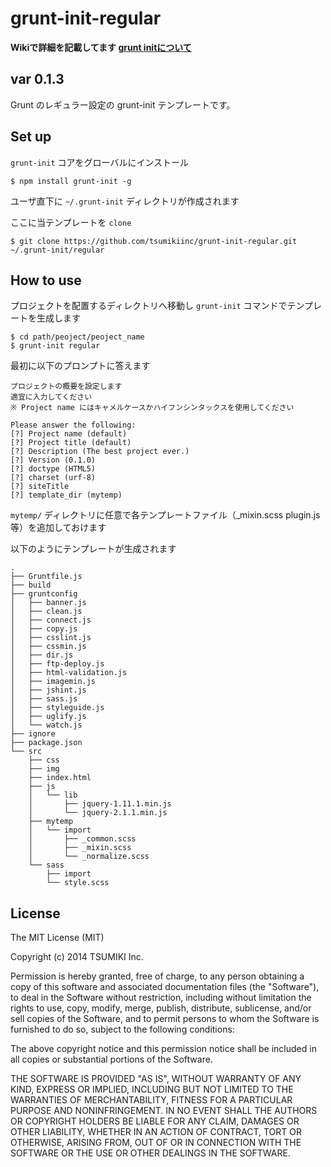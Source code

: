 # grunt-init-regular

**Wikiで詳細を記載してます [grunt initについて](https://github.com/tsumikiinc/grunt-init-regular/wiki/grunt-init%E3%81%AB%E3%81%A4%E3%81%84%E3%81%A6)**

## var 0.1.3
Grunt のレギュラー設定の grunt-init テンプレートです。


## Set up

`grunt-init` コアをグローバルにインストール
```
$ npm install grunt-init -g
```
ユーザ直下に `~/.grunt-init` ディレクトリが作成されます

ここに当テンプレートを `clone`

```
$ git clone https://github.com/tsumikiinc/grunt-init-regular.git ~/.grunt-init/regular
```

## How to use

プロジェクトを配置するディレクトリへ移動し `grunt-init` コマンドでテンプレートを生成します

```
$ cd path/peoject/peoject_name
$ grunt-init regular
```
最初に以下のプロンプトに答えます

```
プロジェクトの概要を設定します
適宜に入力してください
※ Project name にはキャメルケースかハイフンシンタックスを使用してください

Please answer the following:
[?] Project name (default) 
[?] Project title (default) 
[?] Description (The best project ever.) 
[?] Version (0.1.0) 
[?] doctype (HTML5) 
[?] charset (urf-8) 
[?] siteTitle 
[?] template_dir (mytemp) 
```

`mytemp/` ディレクトリに任意で各テンプレートファイル（_mixin.scss plugin.js 等）を追加しておけます

以下のようにテンプレートが生成されます

```
.
├── Gruntfile.js
├── build
├── gruntconfig
│   ├── banner.js
│   ├── clean.js
│   ├── connect.js
│   ├── copy.js
│   ├── csslint.js
│   ├── cssmin.js
│   ├── dir.js
│   ├── ftp-deploy.js
│   ├── html-validation.js
│   ├── imagemin.js
│   ├── jshint.js
│   ├── sass.js
│   ├── styleguide.js
│   ├── uglify.js
│   └── watch.js
├── ignore
├── package.json
└── src
    ├── css
    ├── img
    ├── index.html
    ├── js
    │   └── lib
    │       ├── jquery-1.11.1.min.js
    │       └── jquery-2.1.1.min.js
    ├── mytemp
    │   └── import
    │       ├── _common.scss
    │       ├── _mixin.scss
    │       └── _normalize.scss
    └── sass
        ├── import
        └── style.scss

```

## License

The MIT License (MIT)

Copyright (c) 2014 TSUMIKI Inc.

Permission is hereby granted, free of charge, to any person obtaining a copy
of this software and associated documentation files (the "Software"), to deal
in the Software without restriction, including without limitation the rights
to use, copy, modify, merge, publish, distribute, sublicense, and/or sell
copies of the Software, and to permit persons to whom the Software is
furnished to do so, subject to the following conditions:

The above copyright notice and this permission notice shall be included in all
copies or substantial portions of the Software.

THE SOFTWARE IS PROVIDED "AS IS", WITHOUT WARRANTY OF ANY KIND, EXPRESS OR
IMPLIED, INCLUDING BUT NOT LIMITED TO THE WARRANTIES OF MERCHANTABILITY,
FITNESS FOR A PARTICULAR PURPOSE AND NONINFRINGEMENT. IN NO EVENT SHALL THE
AUTHORS OR COPYRIGHT HOLDERS BE LIABLE FOR ANY CLAIM, DAMAGES OR OTHER
LIABILITY, WHETHER IN AN ACTION OF CONTRACT, TORT OR OTHERWISE, ARISING FROM,
OUT OF OR IN CONNECTION WITH THE SOFTWARE OR THE USE OR OTHER DEALINGS IN THE
SOFTWARE.
